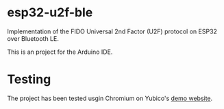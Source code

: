 # esp32-u2f-ble
Implementation of the FIDO Universal 2nd Factor (U2F) protocol on ESP32 over Bluetooth LE.

This is an project for the Arduino IDE.

# Testing
The project has been tested usgin Chromium on Yubico's [demo website](https://demo.yubico.com/webauthn-technical/registration).

